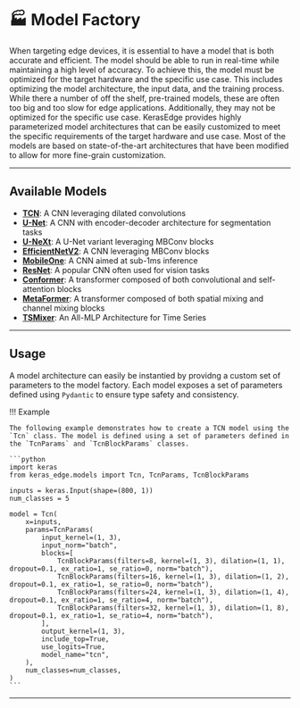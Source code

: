 # :factory: Model Factory

When targeting edge devices, it is essential to have a model that is both accurate and efficient. The model should be able to run in real-time while maintaining a high level of accuracy. To achieve this, the model must be optimized for the target hardware and the specific use case. This includes optimizing the model architecture, the input data, and the training process. While there a number of off the shelf, pre-trained models, these are often too big and too slow for edge applications. Additionally, they may not be optimized for the specific use case. KerasEdge provides highly parameterized model architectures that can be easily customized to meet the specific requirements of the target hardware and use case. Most of the models are based on state-of-the-art architectures that have been modified to allow for more fine-grain customization.

---

## Available Models

- **[TCN](./tcn.md)**: A CNN leveraging dilated convolutions
- **[U-Net](./unet.md)**: A CNN with encoder-decoder architecture for segmentation tasks
- **[U-NeXt](./unext.md)**: A U-Net variant leveraging MBConv blocks
- **[EfficientNetV2](./efficientnet.md)**: A CNN leveraging MBConv blocks
- **[MobileOne](./mobileone.md)**: A CNN aimed at sub-1ms inference
- **[ResNet](./resnet.md)**: A popular CNN often used for vision tasks
- **[Conformer](./conformer.md)**: A transformer composed of both convolutional and self-attention blocks
- **[MetaFormer](./metaformer.md)**: A transformer composed of both spatial mixing and channel mixing blocks
- **[TSMixer](./tsmixer.md)**: An All-MLP Architecture for Time Series

---

## Usage

A model architecture can easily be instantied by providng a custom set of parameters to the model factory. Each model exposes a set of parameters defined using `Pydantic` to ensure type safety and consistency.


!!! Example

    The following example demonstrates how to create a TCN model using the `Tcn` class. The model is defined using a set of parameters defined in the `TcnParams` and `TcnBlockParams` classes.

    ```python
    import keras
    from keras_edge.models import Tcn, TcnParams, TcnBlockParams

    inputs = keras.Input(shape=(800, 1))
    num_classes = 5

    model = Tcn(
        x=inputs,
        params=TcnParams(
            input_kernel=(1, 3),
            input_norm="batch",
            blocks=[
                TcnBlockParams(filters=8, kernel=(1, 3), dilation=(1, 1), dropout=0.1, ex_ratio=1, se_ratio=0, norm="batch"),
                TcnBlockParams(filters=16, kernel=(1, 3), dilation=(1, 2), dropout=0.1, ex_ratio=1, se_ratio=0, norm="batch"),
                TcnBlockParams(filters=24, kernel=(1, 3), dilation=(1, 4), dropout=0.1, ex_ratio=1, se_ratio=4, norm="batch"),
                TcnBlockParams(filters=32, kernel=(1, 3), dilation=(1, 8), dropout=0.1, ex_ratio=1, se_ratio=4, norm="batch"),
            ],
            output_kernel=(1, 3),
            include_top=True,
            use_logits=True,
            model_name="tcn",
        ),
        num_classes=num_classes,
    )
    ```

---
